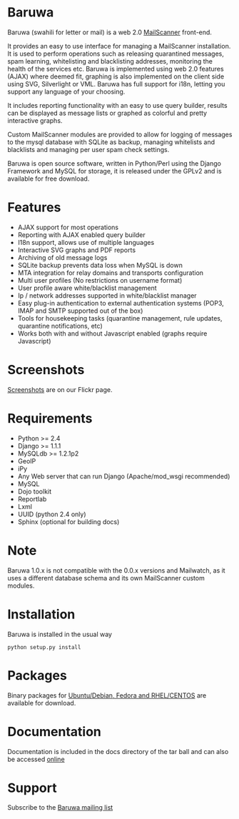 

Baruwa
==
Baruwa (swahili for letter or mail) is a web 2.0 [MailScanner](http://www.mailscanner.info/ "")
front-end. 

It provides an easy to use interface for managing a MailScanner installation. It is used to
perform operations such as releasing quarantined messages, spam learning, whitelisting and 
blacklisting addresses, monitoring the health of the services etc. Baruwa is implemented 
using web 2.0 features (AJAX) where deemed fit, graphing is also implemented on the client
side using SVG, Silverlight or VML. Baruwa has full support for i18n, letting you support 
any language of your choosing.

It includes reporting functionality with an easy to use query builder, results can be 
displayed as message lists or graphed as colorful and pretty interactive graphs.

Custom MailScanner modules are provided to allow for logging of messages to the mysql
database with SQLite as backup, managing whitelists and blacklists and managing per
user spam check settings.

Baruwa is open source software, written in Python/Perl using the Django Framework and 
MySQL for storage, it is released under the GPLv2 and is available for free download.


Features
==
+ AJAX support for most operations
+ Reporting with AJAX enabled query builder
+ I18n support, allows use of multiple languages
+ Interactive SVG graphs and PDF reports
+ Archiving of old message logs
+ SQLite backup prevents data loss when MySQL is down
+ MTA integration for relay domains and transports configuration
+ Multi user profiles (No restrictions on username format)
+ User profile aware white/blacklist management
+ Ip / network addresses supported in white/blacklist manager
+ Easy plug-in authentication to external authentication systems (POP3, IMAP and SMTP supported out of the box)
+ Tools for housekeeping tasks (quarantine management, rule updates, quarantine notifications, etc)
+ Works both with and without Javascript enabled (graphs require Javascript)


Screenshots
==
[Screenshots](http://www.flickr.com/photos/baruwa/ "Screenshots") are on our Flickr page.


Requirements
==
+ Python >= 2.4
+ Django >= 1.1.1
+ MySQLdb >= 1.2.1p2
+ GeoIP
+ iPy
+ Any Web server that can run Django (Apache/mod_wsgi recommended)
+ MySQL
+ Dojo toolkit
+ Reportlab
+ Lxml
+ UUID (python 2.4 only)
+ Sphinx (optional for building docs)

Note
==
Baruwa 1.0.x is not compatible with the 0.0.x versions and Mailwatch, as it
uses a different database schema and its own MailScanner custom modules.


Installation
==
Baruwa is installed in the usual way

    python setup.py install


Packages
==
Binary packages for [Ubuntu/Debian, Fedora and RHEL/CENTOS](http://topdog-software.com/oss/baruwa/ "") 
are available for download.


Documentation
==
Documentation is included in the docs directory of the tar ball and can also be accessed 
[online](http://www.baruwa.org/)


Support
==
Subscribe to the [Baruwa mailing list](http://lists.baruwa.org/mailman/listinfo/baruwa)


